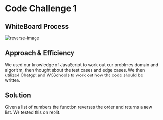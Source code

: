# Code Challenge 1

## WhiteBoard Process

![reverse-image](data_structures/assets/CodeChallenge1Whiteboard.jpg)

## Approach & Efficiency

We used our knowledge of JavaScript to work out our problmes domain and algoritim, then thought about the test cases and edge cases. We then utilized Chatgpt and W3Schools to work out how the code should be written.

## Solution

Given a list of numbers the function reverses the order and returns a new list. We tested this on replit.